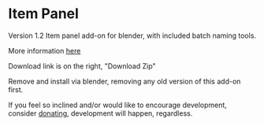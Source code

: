 # Item Panel
Version 1.2
Item panel add-on for blender, with included batch naming tools.

More information <a href='http://blenderartists.org/forum/showthread.php?272086-Addon-Item-Panel-amp-Batch-Naming-0-8-5&p=2240265#post2240265'>here</a>

Download link is on the right, "Download Zip"

Remove and install via blender, removing any old version of this add-on first.

If you feel so inclined and/or would like to encourage development, consider <a href="https://www.paypal.com/cgi-bin/webscr?cmd=_donations&business=5B9ZNJS9WCXJY&lc=US&item_name=Item%20Panel%20Addon&currency_code=USD&bn=PP%2dDonationsBF%3abtn_donate_SM%2egif%3aNonHosted">donating<a>, development will happen, regardless.
